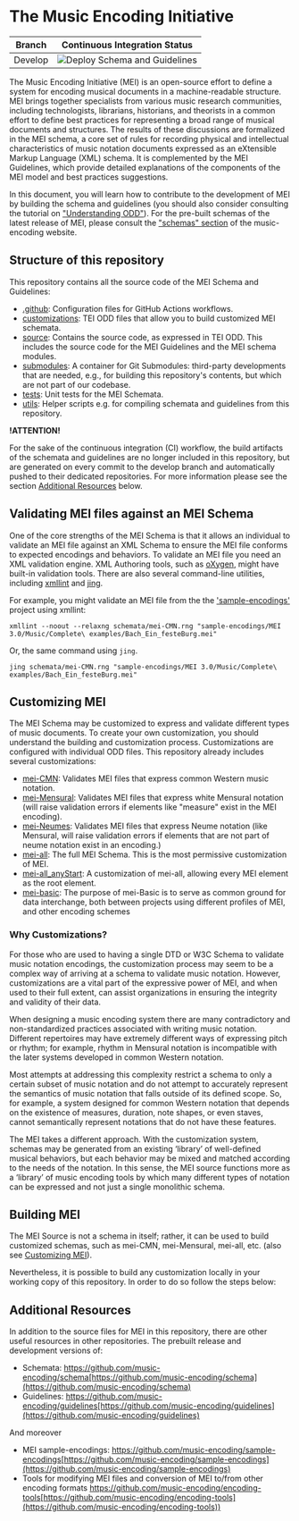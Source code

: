 # The Music Encoding Initiative

| Branch        | Continuous Integration Status  |
| ------------- |:------------------------------:|
| Develop       |![Deploy Schema and Guidelines](https://github.com/music-encoding/music-encoding/workflows/Deploy%20Schema%20and%20Guidelines/badge.svg?branch=develop)

The Music Encoding Initiative (MEI) is an open-source effort to define a system for encoding musical documents in a machine-readable structure. MEI brings together specialists from various music research communities, including technologists, librarians, historians, and theorists in a common effort to define best practices for representing a broad range of musical documents and structures. The results of these discussions are formalized in the MEI schema, a core set of rules for recording physical and intellectual characteristics of music notation documents expressed as an eXtensible Markup Language (XML) schema. It is complemented by the MEI Guidelines, which provide detailed explanations of the components of the MEI model and best practices suggestions.

In this document, you will learn how to contribute to the development of MEI by building the schema and guidelines (you should also consider consulting the tutorial on ["Understanding ODD"](https://music-encoding.org/tutorials/understanding-odd.html)). For the pre-built schemas of the latest release of MEI, please consult the ["schemas" section](https://music-encoding.org/resources/schemas.html) of the music-encoding website.

## Structure of this repository

This repository contains all the source code of the MEI Schema and Guidelines:

 * [.github](.github): Configuration files for GitHub Actions workflows.
 * [customizations](customizations): TEI ODD files that allow you to build customized MEI schemata.
 * [source](source): Contains the source code, as expressed in TEI ODD. This includes the source code for the MEI Guidelines and the MEI schema modules.
 * [submodules](submodules): A container for Git Submodules: third-party developments that are needed, e.g., for building this repository's contents, but which are not part of our codebase.
 * [tests](tests): Unit tests for the MEI Schemata.
 * [utils](utils): Helper scripts e.g. for compiling schemata and guidelines from this repository.

**!ATTENTION!**

For the sake of the continuous integration (CI) workflow, the build artifacts of the schemata and guidelines are no longer included in this repository, but are generated on every commit to the develop branch and automatically pushed to their dedicated repositories. For more information please see the section [Additional Resources](#additional-resources) below.

## Validating MEI files against an MEI Schema

One of the core strengths of the MEI Schema is that it allows an individual to validate an MEI file against an XML Schema to ensure the MEI file conforms to expected encodings and behaviors. To validate an MEI file you need an XML validation engine. XML Authoring tools, such as [oXygen](http://www.oxygenxml.com), might have built-in validation tools. There are also several command-line utilities, including [xmllint](http://xmlsoft.org/xmllint.html) and [jing](http://www.thaiopensource.com/relaxng/jing.html).

For example, you might validate an MEI file from the the ['sample-encodings'](https://github.com/music-encoding/sample-encodings/) project using xmllint:

   ```shell
   xmllint --noout --relaxng schemata/mei-CMN.rng "sample-encodings/MEI 3.0/Music/Complete\ examples/Bach_Ein_festeBurg.mei"
   ```

Or, the same command using `jing`.

  ```shell
  jing schemata/mei-CMN.rng "sample-encodings/MEI 3.0/Music/Complete\ examples/Bach_Ein_festeBurg.mei"
  ```

## Customizing MEI

The MEI Schema may be customized to express and validate different types of music documents. To create your own customization, you should understand the building and customization process. Customizations are configured with individual ODD files. This repository already includes several customizations:

* [mei-CMN](customizations/mei-CMN.xml): Validates MEI files that express common Western music notation.
* [mei-Mensural](customizations/mei-Mensural.xml): Validates MEI files that express white Mensural notation (will raise validation errors if elements like "measure" exist in the MEI encoding).
* [mei-Neumes](customizations/mei-Neumes.xml): Validates MEI files that express Neume notation (like Mensural, will raise validation errors if elements that are not part of neume notation exist in an encoding.)
* [mei-all](customizations/mei-all.xml): The full MEI Schema. This is the most permissive customization of MEI.
* [mei-all_anyStart](customizations/mei-all_anyStart.xml): A customization of mei-all, allowing every MEI element as the root element.
* [mei-basic](customizations/mei-basic.xml): The purpose of mei-Basic is to serve as common ground for data interchange, both between projects using different profiles of MEI, and other encoding schemes

### Why Customizations?

For those who are used to having a single DTD or W3C Schema to validate music notation encodings, the customization process may seem to be a complex way of arriving at a schema to validate music notation. However, customizations are a vital part of the expressive power of MEI, and when used to their full extent, can assist organizations in ensuring the integrity and validity of their data.

When designing a music encoding system there are many contradictory and non-standardized practices associated with writing music notation. Different repertoires may have extremely different ways of expressing pitch or rhythm; for example, rhythm in Mensural notation is incompatible with the later systems developed in common Western notation.

Most attempts at addressing this complexity restrict a schema to only a certain subset of music notation and do not attempt to accurately represent the semantics of music notation that falls outside of its defined scope. So, for example, a system designed for common Western notation that depends on the existence of measures, duration, note shapes, or even staves, cannot semantically represent notations that do not have these features.

The MEI takes a different approach. With the customization system, schemas may be generated from an existing ‘library’ of well-defined musical behaviors, but each behavior may be mixed and matched according to the needs of the notation. In this sense, the MEI source functions more as a ‘library’ of music encoding tools by which many different types of notation can be expressed and not just a single monolithic schema.

## Building MEI

The MEI Source is not a schema in itself; rather, it can be used to build customized schemas, such as mei-CMN, mei-Mensural, mei-all, etc. (also see [Customizing MEI](#customizing-mei)).

Nevertheless, it is possible to build any customization locally in your working copy of this repository. In order to do so follow the steps below:

## Additional Resources

In addition to the source files for MEI in this repository, there are other useful resources in other repositories. The prebuilt release and development versions of:

* Schemata: https://github.com/music-encoding/schema[https://github.com/music-encoding/schema](https://github.com/music-encoding/schema)
* Guidelines: https://github.com/music-encoding/guidelines[https://github.com/music-encoding/guidelines](https://github.com/music-encoding/guidelines)

And moreover

* MEI sample-encodings: https://github.com/music-encoding/sample-encodings[https://github.com/music-encoding/sample-encodings](https://github.com/music-encoding/sample-encodings)
* Tools for modifying MEI files and conversion of MEI to/from other encoding formats https://github.com/music-encoding/encoding-tools[https://github.com/music-encoding/encoding-tools](https://github.com/music-encoding/encoding-tools))
